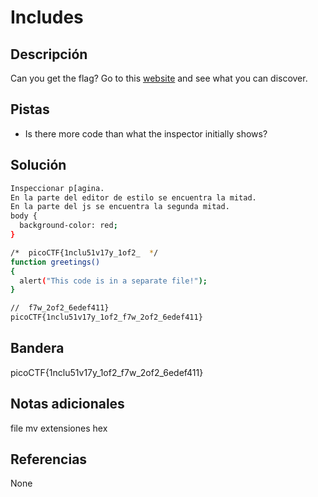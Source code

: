 # Includes

## Descripción
Can you get the flag? Go to this [website](http://saturn.picoctf.net:63115/) and see what you can discover.

## Pistas
- Is there more code than what the inspector initially shows?

## Solución
```bash
Inspeccionar p[agina.
En la parte del editor de estilo se encuentra la mitad.
En la parte del js se encuentra la segunda mitad.
body {
  background-color: red;
}

/*  picoCTF{1nclu51v17y_1of2_  */
function greetings()
{
  alert("This code is in a separate file!");
}

//  f7w_2of2_6edef411}
picoCTF{1nclu51v17y_1of2_f7w_2of2_6edef411}
```

## Bandera
picoCTF{1nclu51v17y_1of2_f7w_2of2_6edef411}

## Notas adicionales
file
mv
extensiones
hex

## Referencias
None